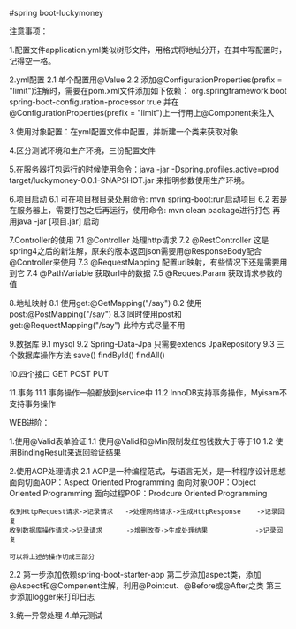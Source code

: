 #spring boot-luckymoney

注意事项：

1.配置文件application.yml类似树形文件，用格式将地址分开，在其中写配置时，记得空一格。

2.yml配置
  2.1 单个配置用@Value
  2.2 添加@ConfigurationProperties(prefix = "limit")注解时，需要在pom.xml文件添加如下依赖：
        <dependency>
            <groupId>org.springframework.boot</groupId>
            <artifactId>spring-boot-configuration-processor</artifactId>
            <optional>true</optional>
        </dependency>
      并在@ConfigurationProperties(prefix = "limit")上一行用上@Component来注入

3.使用对象配置：在yml配置文件中配置，并新建一个类来获取对象

4.区分测试环境和生产环境，三份配置文件

5.在服务器打包运行的时候使用命令：java -jar -Dspring.profiles.active=prod target/luckymoney-0.0.1-SNAPSHOT.jar 来指明参数使用生产环境。

6.项目启动
  6.1 可在项目根目录处用命令: mvn spring-boot:run启动项目
  6.2 若是在服务器上，需要打包之后再运行，使用命令: mvn clean package进行打包
    再用java -jar [项目.jar] 启动
    
7.Controller的使用
  7.1 @Controller 处理http请求
  7.2 @RestController 这是spring4之后的新注解，原来的版本返回json需要用@ResponseBody配合@Controller来使用
  7.3 @RequestMapping 配置url映射，有些情况下还是需要用到它
  7.4 @PathVariable 获取url中的数据
  7.5 @RequestParam 获取请求参数的值
  
8.地址映射
  8.1 使用get:@GetMapping("/say")
  8.2 使用post:@PostMapping("/say")
  8.3 同时使用post和get:@RequestMapping("/say") 此种方式尽量不用

9.数据库
  9.1 mysql
  9.2 Spring-Data-Jpa 只需要extends JpaRepository
  9.3 三个数据库操作方法 save() findById() findAll()
  
10.四个接口 GET POST PUT

11.事务
  11.1 事务操作一般都放到service中
  11.2 InnoDB支持事务操作，Myisam不支持事务操作
  

WEB进阶：

1.使用@Valid表单验证
  1.1 使用@Valid和@Min限制发红包钱数大于等于10
  1.2 使用BindingResult来返回验证结果
  
2.使用AOP处理请求
  2.1 AOP是一种编程范式，与语言无关，是一种程序设计思想 
    面向切面AOP：Aspect Oriented Programming 
    面向对象OOP：Object Oriented Programming
    面向过程POP：Prodcure Oriented Programming
    
    收到HttpRequest请求->记录请求   ->处理网络请求->生成HttpResponse    ->记录回复
    收到数据库操作请求->记录请求      ->增删改查->生成处理结果            ->记录回复
    
    可以将上述的操作切成三部分
  2.2 第一步添加依赖spring-boot-starter-aop
      第二步添加aspect类，添加@Aspect和@Compenent注解，利用@Pointcut、@Before或@After之类
      第三步添加logger来打印日志
  
3.统一异常处理
4.单元测试